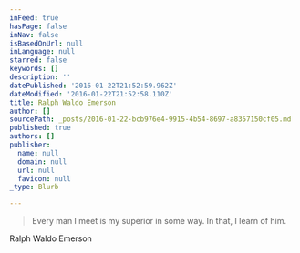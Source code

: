 ```yaml
---
inFeed: true
hasPage: false
inNav: false
isBasedOnUrl: null
inLanguage: null
starred: false
keywords: []
description: ''
datePublished: '2016-01-22T21:52:59.962Z'
dateModified: '2016-01-22T21:52:58.110Z'
title: Ralph Waldo Emerson
author: []
sourcePath: _posts/2016-01-22-bcb976e4-9915-4b54-8697-a8357150cf05.md
published: true
authors: []
publisher:
  name: null
  domain: null
  url: null
  favicon: null
_type: Blurb

---
```

> Every man I meet is my superior in some way. In that, I learn of him.

Ralph Waldo Emerson